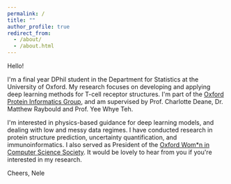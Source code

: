 ```yaml
---
permalink: /
title: ""
author_profile: true
redirect_from: 
  - /about/
  - /about.html
---
```


Hello! 

I'm a final year DPhil student in the Department for Statistics at the University of Oxford.
My research focuses on developing and applying deep learning methods for T-cell receptor structures. 
I'm part of the [Oxford Protein Informatics Group](https://opig.stats.ox.ac.uk/), and am supervised by Prof. Charlotte Deane, Dr. Matthew Raybould and Prof. Yee Whye Teh. 

I'm interested in physics-based guidance for deep learning models, and dealing with low and messy data regimes. I have conducted research in protein structure prediction, uncertainty quantification, and immunoinformatics. I also served as President of the [Oxford Wom*n in Computer Science Society](https://www.oxwocs.com/). It would be lovely to hear from you if you're interested in my research. 

Cheers, Nele

